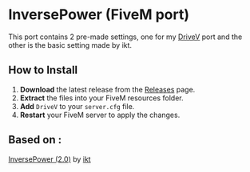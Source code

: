 # InversePower (FiveM port)
This port contains 2 pre-made settings, one for my [DriveV](https://github.com/Weilher420/DriveV_Fivem_port) port and the other is the basic setting made by ikt.

## How to Install
1. **Download** the latest release from the [Releases](https://github.com/Weilher420/InversePower_FiveM_Port/releases) page.
2. **Extract** the files into your FiveM resources folder.
3. **Add** `DriveV` to your `server.cfg` file.
4. **Restart** your FiveM server to apply the changes.

## Based on : <br /> ##
[InversePower (2.0)](https://www.gta5-mods.com/scripts/inversepower) by [ikt](https://github.com/ikt32)<br />
